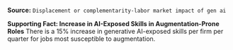**Source:** `Displacement or complementarity-labor market impact of gen ai`

**Supporting Fact: Increase in AI-Exposed Skills in Augmentation-Prone Roles**
There is a 15% increase in generative AI-exposed skills per firm per quarter for jobs most susceptible to augmentation.
